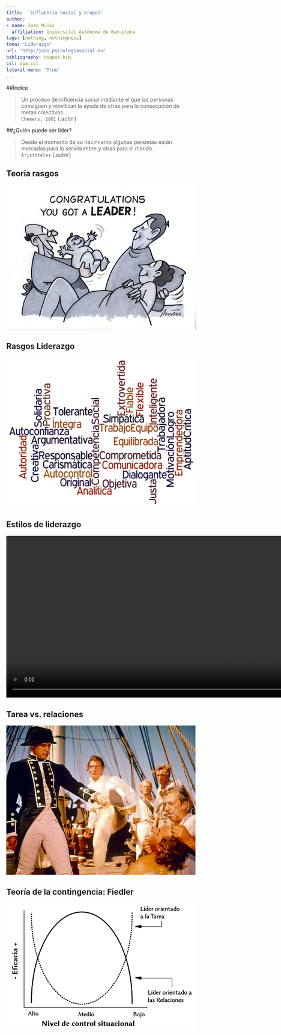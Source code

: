 ```yaml
---
title:  'Influencia Social y Grupos'
author:
- name: Juan Muñoz
  affiliation: Universitat Autònoma de Barcelona
tags: [nothing, nothingness]
tema: "Liderazgo"
url: "http:/juan.psicologiasocial.eu"
bibliography: diapos.bib
csl: apa.csl
lateral-menu: 'True'
...
```


##Índice

>Un proceso de influencia social mediante el que las personas consiguen y movilizan la ayuda de otras para la consecución de metas colectivas.\
`Chemers, 2001` {.autor}
 <!--
<audio controls>
 <source src="multimedia/Insideinfo-Conformity.mp3" type="audio/mp3">
</audio>
 -->

##¿Quién puede ser líder?
>Desde el momento de su nacimiento algunas personas están marcadas para la servidumbre y otras para el mando.\
`Aristóteles` {.autor}

## Teoría rasgos

![](imagenes/TraitTheoryLeadership.jpg)

## Rasgos Liderazgo

![](imagenes/NubeRasgos.png)

## Estilos de liderazgo

<video width="860" class="stretch" controls>
  <source src="multimedia/EstilosDeLiderazgo.mp4" type="video/mp4">
</video>


## Tarea vs. relaciones

![](imagenes/MotinBounty.jpg)

## Teoría de la contingencia: Fiedler

![](imagenes/FiedlerContingencia.png)
